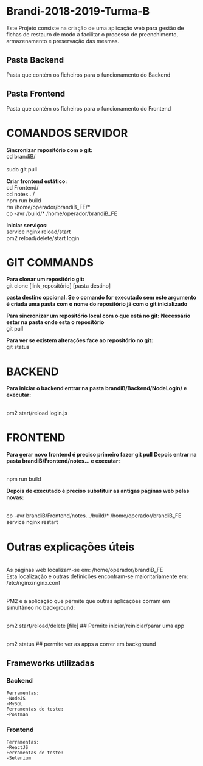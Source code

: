 # Brandi-2018-2019-Turma-B
Este Projeto consiste na criação de uma aplicação web para gestão de fichas de restauro de modo a facilitar o processo de preenchimento, armazenamento e preservação das mesmas.

## Pasta Backend
Pasta que contém os ficheiros para o funcionamento do Backend

## Pasta Frontend
Pasta que contém os ficheiros para o funcionamento do Frontend

# COMANDOS SERVIDOR

**Sincronizar repositório com o git:** 
<br/>cd brandiB/  
<br/>sudo git pull


**Criar frontend estático:**
<br/>cd Frontend/
<br/>cd notes.../
<br/>npm run build
<br/>rm /home/operador/brandiB_FE/*
<br/>cp -avr /build/* /home/operador/brandiB_FE

**Iniciar serviços:**
<br/>service nginx reload/start
<br/>pm2 reload/delete/start login

# GIT COMMANDS
**Para clonar um repositório git:**
<br/>git clone [link_repositório] [pasta destino]

**pasta destino opcional. Se o comando for executado sem este argumento é criada uma pasta com o nome do repositório já com o git inicializado**

**Para sincronizar um repositório local com o que está no git:**
 **Necessário estar na pasta onde esta o repositório**
<br/>git pull

**Para ver se existem alterações face ao repositório no git:**
<br/>git status

# BACKEND
**Para iniciar o backend entrar na pasta brandiB/Backend/NodeLogin/ e executar:**

<br/>pm2 start/reload login.js

# FRONTEND
**Para gerar novo frontend é preciso primeiro fazer git pull**
**Depois entrar na pasta brandiB/Frontend/notes... e executar:**

<br/>npm run build

**Depois de executado é preciso substituir as antigas páginas web pelas novas:**

<br/>cp -avr brandiB/Frontend/notes.../build/* /home/operador/brandiB_FE
<br/>service nginx restart

# Outras explicações úteis

<br/>As páginas web localizam-se em: /home/operador/brandiB_FE
<br/>Esta localização e outras definições encontram-se maioritariamente em: /etc/nginx/nginx.conf

<br/>PM2 é a aplicação que permite que outras aplicações corram em simultâneo no background:

<br/>pm2 start/reload/delete [file] ## Permite iniciar/reiniciar/parar uma app

<br/>pm2 status ## permite ver as apps a correr em background

## Frameworks utilizadas
### Backend
```
Ferramentas:
-NodeJS
-MySQL
Ferramentas de teste:
-Postman
```
### Frontend
```
Ferramentas:
-ReactJS
Ferramentas de teste:
-Selenium
```

